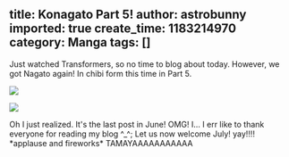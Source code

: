title: Konagato Part 5!
author: astrobunny
imported: true
create_time: 1183214970
category: Manga
tags: []
---
Just watched Transformers, so no time to blog about today. However, we got Nagato again! In chibi form this time in Part 5.  
  
 [![](wp-images/old/albums/comix/konagato5.jpg)](/images/wp-images/old/albums/comix/konagato5.jpg)  
  
 [![](wp-images/old/albums/comix/konagato6.jpg)](/images/wp-images/old/albums/comix/konagato6.jpg)  
  
Oh I just realized. It's the last post in June! OMG! I... I err like to thank everyone for reading my blog ^\_^; Let us now welcome July! yay!!!! \*applause and fireworks\* TAMAYAAAAAAAAAAA

